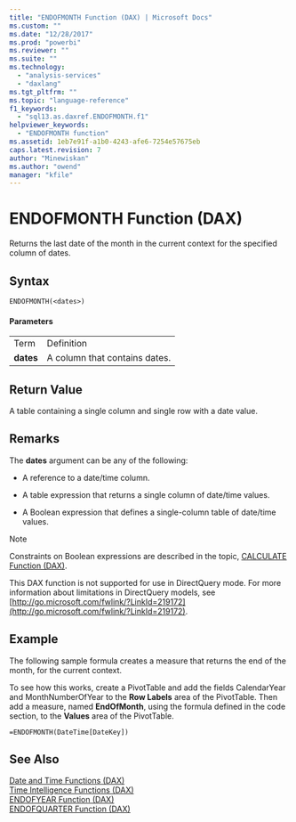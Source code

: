 ```yaml
---
title: "ENDOFMONTH Function (DAX) | Microsoft Docs"
ms.custom: ""
ms.date: "12/28/2017"
ms.prod: "powerbi"
ms.reviewer: ""
ms.suite: ""
ms.technology: 
  - "analysis-services"
  - "daxlang"
ms.tgt_pltfrm: ""
ms.topic: "language-reference"
f1_keywords: 
  - "sql13.as.daxref.ENDOFMONTH.f1"
helpviewer_keywords: 
  - "ENDOFMONTH function"
ms.assetid: 1eb7e91f-a1b0-4243-afe6-7254e57675eb
caps.latest.revision: 7
author: "Minewiskan"
ms.author: "owend"
manager: "kfile"
---
```

# ENDOFMONTH Function (DAX)
Returns the last date of the month in the current context for the specified column of dates.  
  
## Syntax  
  
```  
ENDOFMONTH(<dates>)  
```  
  
#### Parameters  
  
|||  
|-|-|  
|Term|Definition|  
|**dates**|A column that contains dates.|  
  
## Return Value  
A table containing a single column and single row with a date value.  
  
## Remarks  
The **dates** argument can be any of the following:  
  
-   A reference to a date/time column.  
  
-   A table expression that returns a single column of date/time values.  
  
-   A Boolean expression that defines a single-column table of date/time values.  
  
> [!NOTE]  
> Constraints on Boolean expressions are described in the topic, [CALCULATE Function &#40;DAX&#41;](calculate-function-dax.md).  
  
This DAX function is not supported for use in DirectQuery mode. For more information about limitations in DirectQuery models, see  [http://go.microsoft.com/fwlink/?LinkId=219172](http://go.microsoft.com/fwlink/?LinkId=219172).  
  
## Example  
The following sample formula creates a measure that returns the end of the month, for the current context.  
  
To see how this works, create a PivotTable and add the fields CalendarYear and MonthNumberOfYear to the **Row Labels** area of the PivotTable. Then add a measure, named **EndOfMonth**, using the formula defined in the code section, to the **Values** area of the PivotTable.  
  
```  
=ENDOFMONTH(DateTime[DateKey])  
```  
  
## See Also  
[Date and Time Functions &#40;DAX&#41;](date-and-time-functions-dax.md)  
[Time Intelligence Functions &#40;DAX&#41;](time-intelligence-functions-dax.md)  
[ENDOFYEAR Function &#40;DAX&#41;](endofyear-function-dax.md)  
[ENDOFQUARTER Function &#40;DAX&#41;](endofquarter-function-dax.md)  
  
